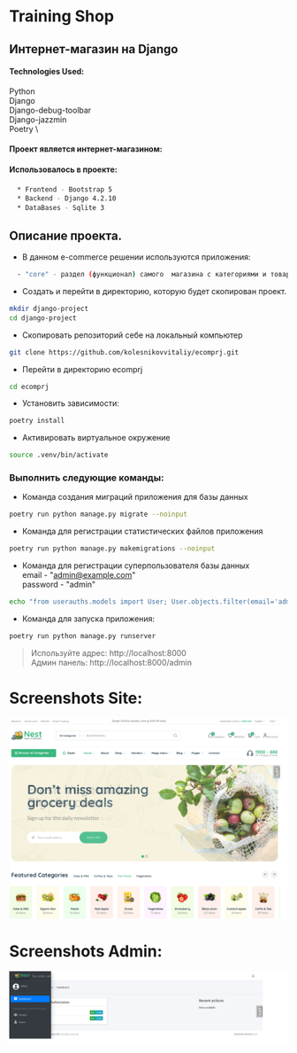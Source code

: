 # Training Shop
## Интернет-магазин на Django

#### Technologies Used:
Python \
Django \
Django-debug-toolbar \
Django-jazzmin \
Poetry \
#### Проект является интернет-магазином:
#### Использовалось в проекте:
```bash
  * Frontend - Bootstrap 5
  * Backend - Django 4.2.10
  * DataBases - Sqlite 3
```
## Описание проекта.

*  В данном e-commerce решении используются приложения:
```bash
  - "core" - раздел (функционал) самого  магазина с категориями и товарами.  
```

* Создать и перейти в директорию, которую будет скопирован проект.
```bash
mkdir django-project
cd django-project
```
* Скопировать репозиторий себе на локальный компьютер
```bash
git clone https://github.com/kolesnikovvitaliy/ecomprj.git
```
* Перейти в директорию ecomprj
```bash
cd ecomprj
```

* Установить зависимости:
```bash
poetry install
```

* Активировать виртуальное окружение 
```bash
source .venv/bin/activate 
```

### Выполнить следующие команды:

* Команда создания миграций приложения для базы данных
```bash
poetry run python manage.py migrate --noinput
```
* Команда для регистрации статистических файлов приложения 
```bash
poetry run python manage.py makemigrations --noinput
```
* Команда для регистрации суперпользователя базы данных \
  email - "admin@example.com" \
  password - "admin"
```bash
echo "from userauths.models import User; User.objects.filter(email='admin@example.com').exists() or User.objects.create_superuser('admin', 'admin@example.com','admin' )" | poetry run python manage.py shell
```
* Команда для запуска приложения:
```bash
poetry run python manage.py runserver
```
> Используйте адрес: http://localhost:8000 \
> Админ панель: http://localhost:8000/admin

# Screenshots Site:

<div class="img-div">
  <img src="https://github.com/kolesnikovvitaliy/ecomprj/blob/main/docs/img/scrin_site.png" width="800"/>
</div>

# Screenshots Admin:

<div class="img-div">
  <img src="https://github.com/kolesnikovvitaliy/ecomprj/blob/main/docs/img/scrin_admin.png" width="800"/>
</div>

